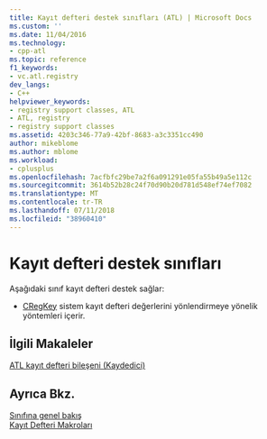 ```yaml
---
title: Kayıt defteri destek sınıfları (ATL) | Microsoft Docs
ms.custom: ''
ms.date: 11/04/2016
ms.technology:
- cpp-atl
ms.topic: reference
f1_keywords:
- vc.atl.registry
dev_langs:
- C++
helpviewer_keywords:
- registry support classes, ATL
- ATL, registry
- registry support classes
ms.assetid: 4203c346-77a9-42bf-8683-a3c3351cc490
author: mikeblome
ms.author: mblome
ms.workload:
- cplusplus
ms.openlocfilehash: 7acfbfc29be7a2f6a091291e05fa55b49a5e112c
ms.sourcegitcommit: 3614b52b28c24f70d90b20d781d548ef74ef7082
ms.translationtype: MT
ms.contentlocale: tr-TR
ms.lasthandoff: 07/11/2018
ms.locfileid: "38960410"
---
```

# <a name="registry-support-classes"></a>Kayıt defteri destek sınıfları
Aşağıdaki sınıf kayıt defteri destek sağlar:  
  
-   [CRegKey](../atl/reference/cregkey-class.md) sistem kayıt defteri değerlerini yönlendirmeye yönelik yöntemleri içerir.  
  
## <a name="related-articles"></a>İlgili Makaleler  
 [ATL kayıt defteri bileşeni (Kaydedici)](../atl/atl-registry-component-registrar.md)  
  
## <a name="see-also"></a>Ayrıca Bkz.  
 [Sınıfına genel bakış](../atl/atl-class-overview.md)   
 [Kayıt Defteri Makroları](../atl/reference/registry-macros.md)


